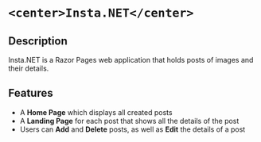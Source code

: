 # `<center>Insta.NET</center>`

## Description
Insta.NET is a Razor Pages web application that holds posts of images and their details.

## Features
 - A **Home Page** which displays all created posts
 - A **Landing Page** for each post that shows all the details of the post
 - Users can **Add** and **Delete** posts, as well as **Edit** the details of a post
